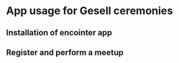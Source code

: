 # App usage for Gesell ceremonies

## Installation of encointer app

## Register and perform a meetup